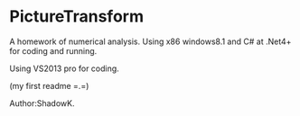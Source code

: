 PictureTransform
===============================
A homework of numerical analysis.
Using x86 windows8.1 and C# at .Net4+ for coding and running.

Using VS2013 pro for coding.

(my first readme =.=)

Author:ShadowK.

